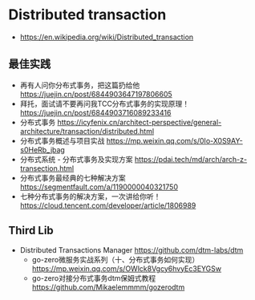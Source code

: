 # Distributed transaction
- https://en.wikipedia.org/wiki/Distributed_transaction


## 最佳实践
- 再有人问你分布式事务，把这篇扔给他 https://juejin.cn/post/6844903647197806605
- 拜托，面试请不要再问我TCC分布式事务的实现原理！https://juejin.cn/post/6844903716089233416
- 分布式事务 https://icyfenix.cn/architect-perspective/general-architecture/transaction/distributed.html
- 分布式事务概述与项目实战 https://mp.weixin.qq.com/s/0Io-X0S9AY-s0HeRb_jbag
- 分布式系统 - 分布式事务及实现方案 https://pdai.tech/md/arch/arch-z-transection.html
- 分布式事务最经典的七种解决方案 https://segmentfault.com/a/1190000040321750
- 七种分布式事务的解决方案，一次讲给你听！https://cloud.tencent.com/developer/article/1806989


## Third Lib
- Distributed Transactions Manager https://github.com/dtm-labs/dtm
  - go-zero微服务实战系列（十、分布式事务如何实现）https://mp.weixin.qq.com/s/OWlck8Vgcy6hvyEc3EYGSw
  - go-zero对接分布式事务dtm保姆式教程 https://github.com/Mikaelemmmm/gozerodtm
